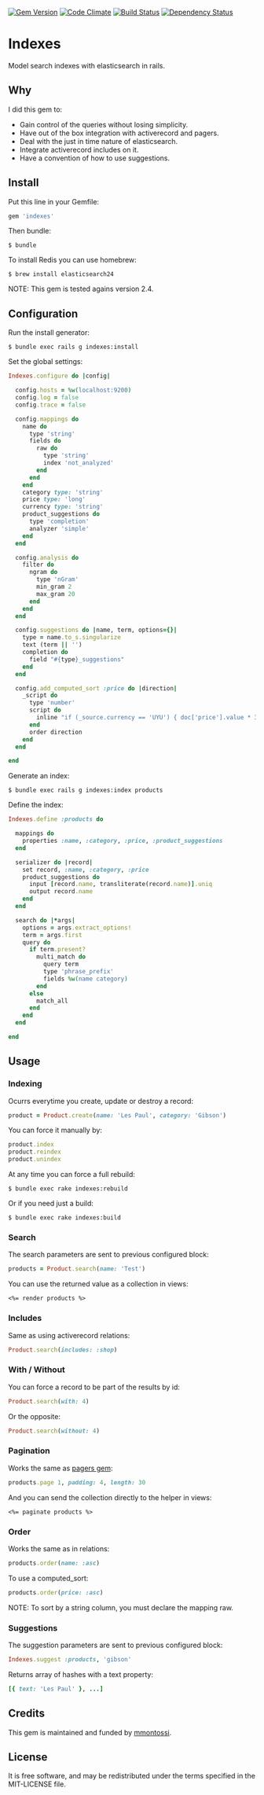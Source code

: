 [![Gem Version](https://badge.fury.io/rb/indexes.svg)](http://badge.fury.io/rb/indexes)
[![Code Climate](https://codeclimate.com/github/mmontossi/indexes/badges/gpa.svg)](https://codeclimate.com/github/mmontossi/indexes)
[![Build Status](https://travis-ci.org/mmontossi/indexes.svg)](https://travis-ci.org/mmontossi/indexes)
[![Dependency Status](https://gemnasium.com/mmontossi/indexes.svg)](https://gemnasium.com/mmontossi/indexes)

# Indexes

Model search indexes with elasticsearch in rails.

## Why

I did this gem to:

- Gain control of the queries without losing simplicity.
- Have out of the box integration with activerecord and pagers.
- Deal with the just in time nature of elasticsearch.
- Integrate activerecord includes on it.
- Have a convention of how to use suggestions.

## Install

Put this line in your Gemfile:
```ruby
gem 'indexes'
```

Then bundle:
```
$ bundle
```

To install Redis you can use homebrew:
```
$ brew install elasticsearch24
```

NOTE: This gem is tested agains version 2.4.

## Configuration

Run the install generator:
```
$ bundle exec rails g indexes:install
```

Set the global settings:
```ruby
Indexes.configure do |config|

  config.hosts = %w(localhost:9200)
  config.log = false
  config.trace = false

  config.mappings do
    name do
      type 'string'
      fields do
        raw do
          type 'string'
          index 'not_analyzed'
        end
      end
    end
    category type: 'string'
    price type: 'long'
    currency type: 'string'
    product_suggestions do
      type 'completion'
      analyzer 'simple'
    end
  end

  config.analysis do
    filter do
      ngram do
        type 'nGram'
        min_gram 2
        max_gram 20
      end
    end
  end

  config.suggestions do |name, term, options={}|
    type = name.to_s.singularize
    text (term || '')
    completion do
      field "#{type}_suggestions"
    end
  end

  config.add_computed_sort :price do |direction|
    _script do
      type 'number'
      script do
        inline "if (_source.currency == 'UYU') { doc['price'].value * 30 }"
      end
      order direction
    end
  end

end
```

Generate an index:
```
$ bundle exec rails g indexes:index products
```

Define the index:
```ruby
Indexes.define :products do

  mappings do
    properties :name, :category, :price, :product_suggestions
  end

  serializer do |record|
    set record, :name, :category, :price
    product_suggestions do
      input [record.name, transliterate(record.name)].uniq
      output record.name
    end
  end

  search do |*args|
    options = args.extract_options!
    term = args.first
    query do
      if term.present?
        multi_match do
          query term
          type 'phrase_prefix'
          fields %w(name category)
        end
      else
        match_all
      end
    end
  end

end
```

## Usage

### Indexing

Ocurrs everytime you create, update or destroy a record:
```ruby
product = Product.create(name: 'Les Paul', category: 'Gibson')
```

You can force it manually by:
```ruby
product.index
product.reindex
product.unindex
```

At any time you can force a full rebuild:
```
$ bundle exec rake indexes:rebuild
```

Or if you need just a build:
```
$ bundle exec rake indexes:build
```

### Search

The search parameters are sent to previous configured block:
```ruby
products = Product.search(name: 'Test')
```

You can use the returned value as a collection in views:
```erb
<%= render products %>
```

### Includes

Same as using activerecord relations:
```ruby
Product.search(includes: :shop)
```

### With / Without

You can force a record to be part of the results by id:
```ruby
Product.search(with: 4)
```

Or the opposite:
```ruby
Product.search(without: 4)
```

### Pagination

Works the same as [pagers gem](https://github.com/mmontossi/pagers):
```ruby
products.page 1, padding: 4, length: 30
```

And you can send the collection directly to the helper in views:
```erb
<%= paginate products %>
```

### Order

Works the same as in relations:
```ruby
products.order(name: :asc)
```

To use a computed_sort:
```ruby
products.order(price: :asc)
```

NOTE: To sort by a string column, you must declare the mapping raw.

### Suggestions

The suggestion parameters are sent to previous configured block:
```ruby
Indexes.suggest :products, 'gibson'
```

Returns array of hashes with a text property:
```ruby
[{ text: 'Les Paul' }, ...]
```

## Credits

This gem is maintained and funded by [mmontossi](https://github.com/mmontossi).

## License

It is free software, and may be redistributed under the terms specified in the MIT-LICENSE file.
